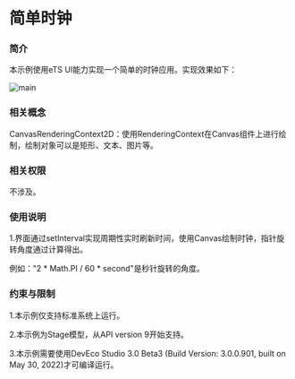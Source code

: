 # 简单时钟

### 简介

本示例使用eTS UI能力实现一个简单的时钟应用。实现效果如下：

![main](screenshots/device/main.png)

### 相关概念

CanvasRenderingContext2D：使用RenderingContext在Canvas组件上进行绘制，绘制对象可以是矩形、文本、图片等。

### 相关权限

不涉及。

### 使用说明

1.界面通过setInterval实现周期性实时刷新时间，使用Canvas绘制时钟，指针旋转角度通过计算得出。

例如："2 * Math.PI / 60 * second"是秒针旋转的角度。

### 约束与限制

1.本示例仅支持标准系统上运行。

2.本示例为Stage模型，从API version 9开始支持。

3.本示例需要使用DevEco Studio 3.0 Beta3 (Build Version: 3.0.0.901, built on May 30, 2022)才可编译运行。